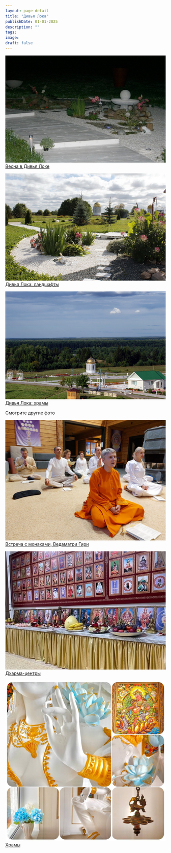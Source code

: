 ```yaml
---
layout: page-detail
title: "Дивья Лока"
publishDate: 01-01-2025
description: ""
tags:
image:
draft: false
---
```


[ ![Весна в Дивья Локе](/upload/iblock/ca6/ca64105ebdd912ad855f242ef3ecfa09.jpg) Весна в Дивья Локе ](/foto/vesna-v-divya-loke/) 

[ ![Дивья Лока: ландшафты](/upload/iblock/682/6823153691c81864fd983cc85bb22f74.jpg) Дивья Лока: ландшафты ](/foto/divya-loka-landshafty/) 

[ ![Дивья Лока: храмы](/upload/iblock/dbb/dbb19bced2884b3c38a9174f749cf1af.jpg) Дивья Лока: храмы ](/foto/divya-loka-khramy/) 

Смотрите другие фото

[ ![Встреча с монахами, Ведаматри Гири](/upload/iblock/f7b/f7b74ba1bf242fb50851ec1b6e9fa446.jpg) Встреча с монахами, Ведаматри Гири ](/foto/vstrecha-s-monakhami-vedamatri/) 

[ ![Дхарма-центры](/upload/iblock/6a0/6a0da627db6260f14281a90a7cf4aa47.jpg) Дхарма-центры ](/foto/chelyabinskiy-dts/) 

[ ![Храмы](/upload/iblock/daa/daa052d9ed2a7a003b7d97871042cdeb.jpg) Храмы ](/foto/khramy/) 
